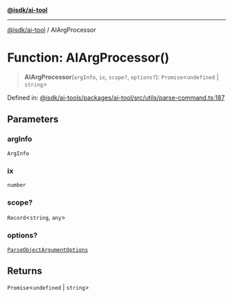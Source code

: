 [**@isdk/ai-tool**](../README.md)

***

[@isdk/ai-tool](../globals.md) / AIArgProcessor

# Function: AIArgProcessor()

> **AIArgProcessor**(`argInfo`, `ix`, `scope?`, `options?`): `Promise`\<`undefined` \| `string`\>

Defined in: [@isdk/ai-tools/packages/ai-tool/src/utils/parse-command.ts:187](https://github.com/isdk/ai-tool.js/blob/fb1809b53cc75a30928176c26910792b6b8a96e1/src/utils/parse-command.ts#L187)

## Parameters

### argInfo

`ArgInfo`

### ix

`number`

### scope?

`Record`\<`string`, `any`\>

### options?

[`ParseObjectArgumentOptions`](../interfaces/ParseObjectArgumentOptions.md)

## Returns

`Promise`\<`undefined` \| `string`\>
